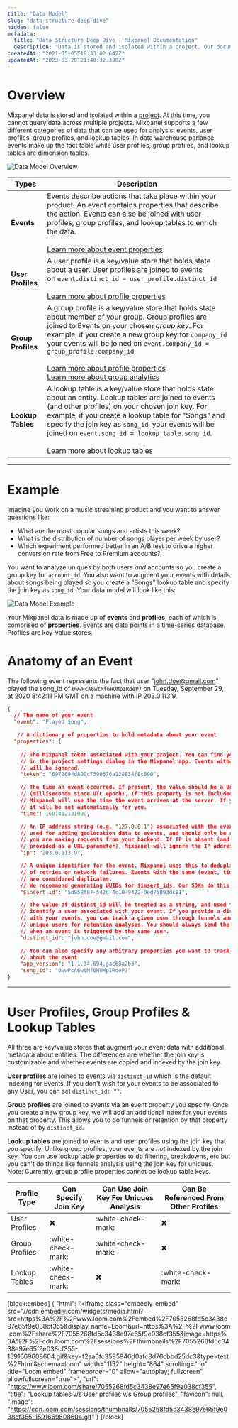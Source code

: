```yaml
---
title: "Data Model"
slug: "data-structure-deep-dive"
hidden: false
metadata: 
  title: "Data Structure Deep Dive | Mixpanel Documentation"
  description: "Data is stored and isolated within a project. Our documentation provides a deep dive into data structure including breaking down the different types."
createdAt: "2021-05-05T18:33:02.642Z"
updatedAt: "2023-03-20T21:40:32.390Z"
---
```

# Overview

Mixpanel data is stored and isolated within a [project](https://help.mixpanel.com/hc/en-us/articles/360000857366-Guide-to-Mixpanel-Basics#your-account). At this time, you cannot query data across multiple projects. Mixpanel supports a few different categories of data that can be used for analysis: events, user profiles, group profiles, and lookup tables. In data warehouse parlance, events make up the fact table while user profiles, group profiles, and lookup tables are dimension tables.

![Data Model Overview](https://storage.googleapis.com/cdn-mxpnl-com/static/readme/Data%20Model%20Overview.png)

| Types | Description |
|----------|-------------------|
| **Events** | Events describe actions that take place within your product. An event contains properties that describe the action. Events can also be joined with user profiles, group profiles, and lookup tables to enrich the data. <br><br> [Learn more about event properties](https://help.mixpanel.com/hc/en-us/articles/360001355266) |
| **User Profiles** | A user profile is a key/value store that holds state about a user. User profiles are joined to events on `event.distinct_id = user_profile.distinct_id` <br><br> [Learn more about profile properties](https://help.mixpanel.com/hc/en-us/articles/115004708186) |
| **Group Profiles** | A group profile is a key/value store that holds state about member of your group. Group profiles are joined to Events on your chosen _group key_. For example, if you create a new group key for `company_id` your events will be joined on `event.company_id = group_profile.company_id` <br><br> [Learn more about profile properties](https://help.mixpanel.com/hc/en-us/articles/115004708186) <br> [Learn more about group analytics](https://help.mixpanel.com/hc/en-us/articles/360025333632-Group-Analytics) |
| **Lookup Tables** | A lookup table is a key/value store that holds state about an entity. Lookup tables are joined to events (and other profiles) on your chosen join key. For example, if you create a lookup table for "Songs" and specify the join key as `song_id`, your events will be joined on `event.song_id = lookup_table.song_id`.<br><br>[Learn more about lookup tables](https://help.mixpanel.com/hc/en-us/articles/360044139291-Lookup-tables) |

---

# Example

Imagine you work on a music streaming product and you want to answer questions like: 

- What are the most popular songs and artists this week?
- What is the distribution of number of songs player per week by user?
- Which experiment performed better in an A/B test to drive a higher conversion rate from Free to Premium accounts?

You want to analyze uniques by both users *and* accounts so you create a group key for `account_id`. You also want to augment your events with details about songs being played so you create a "Songs" lookup table and specify the join key as `song_id`. Your data model will look like this:

![Data Model Example](https://storage.googleapis.com/cdn-mxpnl-com/static/readme/datamodel.png)

Your Mixpanel data is made up of **events** and **profiles**, each of which is comprised of **properties**.  Events are data points in a time-series database. Profiles are key-value stores.


# Anatomy of an Event
The following event represents the fact that user "john.doe@gmail.com" played the song_id of `0wwPcA6wtMf6HUMpIRdeP7` on Tuesday, September 29, at 2020 8:42:11 PM GMT on a machine with IP 203.0.113.9.

```json
{
  // The name of your event
  "event": "Played Song", 

   // A dictionary of properties to hold metadata about your event
  "properties": { 
  
    // The Mixpanel token associated with your project. You can find your Mixpanel token
    // in the project settings dialog in the Mixpanel app. Events without a valid token
    // will be ignored.
    "token": "6972694d809c7390676a138834f8c890",

    // The time an event occurred. If present, the value should be a Unix timestamp
    // (milliseconds since UTC epoch). If this property is not included in your request,
    // Mixpanel will use the time the event arrives at the server. If you're using our mobile SDKs,
    // it will be set automatically for you.
    "time": 1601412131000,

    // An IP address string (e.g. "127.0.0.1") associated with the event. This is
    // used for adding geolocation data to events, and should only be required if
    // you are making requests from your backend. If IP is absent (and ip=1 is not
    // provided as a URL parameter), Mixpanel will ignore the IP address of the request.
    "ip": "203.0.113.9",

    // A unique identifier for the event. Mixpanel uses this to deduplicate events in the case
    // of retries or network failures. Events with the same (event, time, distinct_id, $insert_id)
    // are considered duplicates. 
    // We recommend generating UUIDs for $insert_ids. Our SDKs do this automatically.
    "$insert_id": "5d958f87-542d-4c10-9422-0ed75893dc81",

    // The value of distinct_id will be treated as a string, and used to uniquely 
    // identify a user associated with your event. If you provide a distinct_id property
    // with your events, you can track a given user through funnels and distinguish 
    // unique users for retention analyses. You should always send the same distinct_id
    // when an event is triggered by the same user.
    "distinct_id": "john.doe@gmail.com",

    // You can also specify any arbitrary properties you want to track as metadata
    // about the event
    "app_version": "1.1.34.694.gac68a2b3",
    "song_id": "0wwPcA6wtMf6HUMpIRdeP7"
}
```
---

# User Profiles, Group Profiles & Lookup Tables
All three are key/value stores that augment your event data with additional metadata about entities. The differences are whether the join key is customizable and whether events are copied and indexed by the join key.

**User profiles** are joined to events via `distinct_id` which is the default indexing for Events. If you don't wish for your events to be associated to any User, you can set `distinct_id: ""`.

**Group profiles** are joined to events via an event property you specify. Once you create a new group key, we will add an additional index for your events on that property. This allows you to do funnels or retention by that property instead of by `distinct_id`.

**Lookup tables** are joined to events and user profiles using the join key that you specify. Unlike group profiles, your events are *not* indexed by the join key. You can use lookup table properties to do filtering, breakdowns, etc but you can't do things like funnels analysis using the join key for uniques. Note: Currently, group profile properties cannot be lookup table keys.

| Profile Type | Can Specify Join Key | Can Use Join Key For Uniques Analysis | Can Be Referenced From Other Profiles |
|---|---|---|---|
| User Profiles | :x: | :white-check-mark: | :x: |
| Group Profiles | :white-check-mark: | :white-check-mark: | :x: |
| Lookup Tables | :white-check-mark: | :x: | :white-check-mark: |
[block:embed]
{
  "html": "<iframe class=\"embedly-embed\" src=\"//cdn.embedly.com/widgets/media.html?src=https%3A%2F%2Fwww.loom.com%2Fembed%2F7055268fd5c3438e97e65f9e038cf355&display_name=Loom&url=https%3A%2F%2Fwww.loom.com%2Fshare%2F7055268fd5c3438e97e65f9e038cf355&image=https%3A%2F%2Fcdn.loom.com%2Fsessions%2Fthumbnails%2F7055268fd5c3438e97e65f9e038cf355-1591669608604.gif&key=f2aa6fc3595946d0afc3d76cbbd25dc3&type=text%2Fhtml&schema=loom\" width=\"1152\" height=\"864\" scrolling=\"no\" title=\"Loom embed\" frameborder=\"0\" allow=\"autoplay; fullscreen\" allowfullscreen=\"true\"></iframe>",
  "url": "https://www.loom.com/share/7055268fd5c3438e97e65f9e038cf355",
  "title": "Lookup tables v/s User profiles v/s Group profiles",
  "favicon": null,
  "image": "https://cdn.loom.com/sessions/thumbnails/7055268fd5c3438e97e65f9e038cf355-1591669608604.gif"
}
[/block]